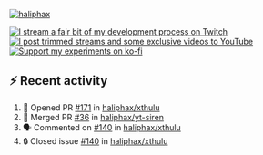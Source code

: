 [![haliphax](https://pbs.twimg.com/profile_banners/458808076/1545597092/1500x500)](https://haliphax.dev)

[![I stream a fair bit of my development process on Twitch](https://img.shields.io/twitch/status/haliphax?logo=twitch&style=for-the-badge)](https://twitch.tv/haliphax) &nbsp; [![I post trimmed streams and some exclusive videos to YouTube](https://img.shields.io/badge/youtube-watch-f00?logo=youtube&style=for-the-badge)](https://youtube.com/haliphaxyt) &nbsp; [![Support my experiments on ko-fi](https://img.shields.io/badge/kofi-support-ff5e5b?logo=ko-fi&style=for-the-badge)](https://ko-fi.com/haliphax)

## ⚡ Recent activity

<!--START_SECTION:activity-->

1. 💪 Opened PR [#171](https://github.com/haliphax/xthulu/pull/171) in [haliphax/xthulu](https://github.com/haliphax/xthulu)
2. 🎉 Merged PR [#36](https://github.com/haliphax/yt-siren/pull/36) in [haliphax/yt-siren](https://github.com/haliphax/yt-siren)
3. 🗣 Commented on [#140](https://github.com/haliphax/xthulu/issues/140#issuecomment-3190434932) in [haliphax/xthulu](https://github.com/haliphax/xthulu)
4. 🔒 Closed issue [#140](https://github.com/haliphax/xthulu/issues/140) in [haliphax/xthulu](https://github.com/haliphax/xthulu)
<!--END_SECTION:activity-->

